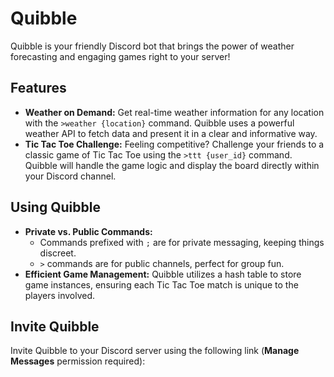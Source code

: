 # Quibble

Quibble is your friendly Discord bot that brings the power of weather forecasting and engaging games right to your server!

## Features

* **Weather on Demand:** Get real-time weather information for any location with the `>weather {location}` command. Quibble uses a powerful weather API to fetch data and present it in a clear and informative way.
* **Tic Tac Toe Challenge:** Feeling competitive? Challenge your friends to a classic game of Tic Tac Toe using the `>ttt {user_id}` command. Quibble will handle the game logic and display the board directly within your Discord channel.

## Using Quibble

* **Private vs. Public Commands:**
    * Commands prefixed with `;` are for private messaging, keeping things discreet.
    * `>` commands are for public channels, perfect for group fun.
* **Efficient Game Management:** Quibble utilizes a hash table to store game instances, ensuring each Tic Tac Toe match is unique to the players involved.

## Invite Quibble

Invite Quibble to your Discord server using the following link (**Manage Messages** permission required):
